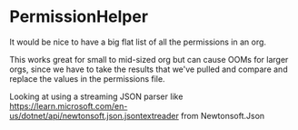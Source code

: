 # PermissionHelper
It would be nice to have a big flat list of all the permissions in an org.

This works great for small to mid-sized org but can cause OOMs for larger orgs, since we have to take the results that we've pulled and compare and replace the values in the permissions file.

Looking at using a streaming JSON parser like https://learn.microsoft.com/en-us/dotnet/api/newtonsoft.json.jsontextreader from Newtonsoft.Json